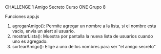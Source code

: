 CHALLENGE 1 Amigo Secreto Curso ONE Grupo 8

Funciones app.js 
1) agregarAmigo(): Permite agregar un nombre a la lista, si el nombre esta vacio, envia un alert al usuario.
2) mostrarLista(): Muestra por pantalla la nueva lista de usuarios cuando uno es agregado.
3) sortearAmigo(): Elige a uno de los nombres para ser "el amigo secreto"
